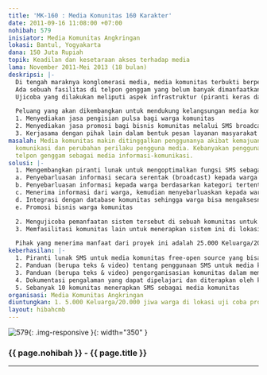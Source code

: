 ```yaml
---
title: 'MK-160 : Media Komunitas 160 Karakter'
date: 2011-09-16 11:08:00 +07:00
nohibah: 579
inisiator: Media Komunitas Angkringan
lokasi: Bantul, Yogyakarta
dana: 150 Juta Rupiah
topik: Keadilan dan kesetaraan akses terhadap media
lama: November 2011-Mei 2013 (18 bulan)
deskripsi: |-
  Di tengah maraknya konglomerasi media, media komunitas terbukti berperan penting bagi komunitas akar rumput. Kebanyakan media komunitas di Indonesia menggunakan teknologi cetak, radio siaran dan sebagian kecil berupa televisi. Media komunitas berteknologi radio dianggap paling efektif karena murah, cepat, dan bisa diakses oleh semua kalangan. Kini teknologi informasi-komunikasi yang murah, cepat, interaktif, dan personal makin dimininati pengguna. Pertukaran informasi secara cepat dilakukan dengan telpon genggam. Tak heran jumlah pengguna telpon genggam melonjak tajam. Menurut Asosiasi Telekomunikasi Seluler Indonesia (ATSI) pada Juli 2010, pengguna telpon genggam di Indonesia sebanyak 180 juta. Jika penduduk Indonesia 230 juta jiwa, artinya 78 persen warganya menggunakan telpon genggam. Perubahan ini mengakibatkan media konvensional -tak terkecuali media komunitas- makin ditinggalkan penggunanya. Karena itu perlu upaya terobosan agar media komunitas tetap eksis di lingkungannya.
  Ada sebuah fasilitas di telpon genggam yang belum banyak dimanfaatkan secara optimal. Teknologi pesan layanan pendek (SMS), umumnya hanya digunakan untuk komunikasi individual. Padahal dengan sedikit inovasi, informasi dalam 160 karakter itu bisa dikelola dan dimanfaatkan sebagai platform multifungsi. Dipadukan dengan piranti lunak khusus, teknologi SMS bisa digunakan sebagai media informasi yang sederhana, mudah, cepat dan murah. Karakter teknologi tersebut sangat cocok untuk dikembangkan dan diterapkan oleh media komunitas. Ujicoba akan dilakukan di Desa Timbulharjo (Bantul, Yogyakarta) yang berpenduduk lebih dari 20 ribu jiwa. Sebelumnya, media komunitas warga Timbulharjo, Angkringan yang berdiri sejak awal tahun 2000 berpengalaman dalam eksperimen dan pengembangan teknologi media tepat guna. Buletin Komunitas, Januari 2000 | Radio Komunitas, Agustus 2000 | Intranet & Internet Komunitas, Oktober 2008. Dokumentasinya bisa dilihat dalam video ini: http://www.youtube.com/watch?v=jjSMieDhQ5I
  Ujicoba yang dilakukan meliputi aspek infrastruktur (piranti keras dan lunak), pengelolaan konten, serta pengorganisasian pengelola dan pengguna. Seluruh proses akan didokumentasikan dan dikemas menjadi panduan berupa teks dan audio-visual. Semua produk, berupa piranti lunak, panduan, dan dokumentasi pengalaman akan dirilis dengan lisensi creative commons dan diunggah ke internet sehingga bebas digunakan oleh siapapun. Secara khusus proyek ini akan memfasilitasi 10 radio komunitas anggota Jaringan Radio Komunitas (JRKI) untuk menerapkan sistem ini di komunitas masing-masing.

  Peluang yang akan dikembangkan untuk mendukung kelangsungan media komunitas ini antara lain:
  1. Menyediakan jasa pengisian pulsa bagi warga komunitas
  2. Menyediakan jasa promosi bagi bisnis komunitas melalui SMS broadcast
  3. Kerjasama dengan pihak lain dalam bentuk pesan layanan masyarakat melalui SMS broadcast
masalah: Media komunitas makin ditinggalkan penggunanya akibat kemajuan teknologi-informasi
  komunikasi dan perubahan perilaku pengguna media. Kebanyakan pengguna media mengandalkan
  telpon genggam sebagai media informasi-komunikasi.
solusi: |-
  1. Mengembangkan piranti lunak untuk mengoptimalkan fungsi SMS sebagai platform media komunitas yang mendukung fungsi:
  a. Penyebarluasan informasi secara serentak (broadcast) kepada warga komunitas
  b. Penyebarluasan informasi kepada warga berdasarkan kategori tertentu (lokasi, jenis kelamin, usia, profesi, minat)
  c. Menerima informasi dari warga, kemudian menyebarluaskan kepada warga lain secara serentak
  d. Integrasi dengan database komunitas sehingga warga bisa mengaksesnya melalui SMS. Misalnya, warga yang butuh donor darah bisa langsung mendapat balasan SMS berisi daftar nama dan alamat pendonor yang sesuai
  e. Promosi bisnis warga komunitas

  2. Mengujicoba pemanfaatan sistem tersebut di sebuah komunitas untuk didokumentasikan, dianalisis, dikemas dan disebarluaskan menjadi pengetahuan baru.
  3. Memfasilitasi komunitas lain untuk menerapkan sistem ini di lokasi masing-masing.

  Pihak yang menerima manfaat dari proyek ini adalah 25.000 Keluarga/20.000 jiwa warga di lokasi uji coba proyek (Desa Timbulharjo, Bantul, Yogyakarta)
keberhasilan: |-
  1. Piranti lunak SMS untuk media komunitas free-open source yang bisa digunakan secara gratis dan bebas.
  2. Panduan (berupa teks & video) tentang penggunaan SMS untuk media komunitas
  3. Panduan (berupa teks & video) pengorganisasian komunitas dalam memanfaatkan aplikasi SMS secara kolektif
  4. Dokumentasi pengalaman yang dapat dipelajari dan diterapkan oleh komunitas lain
  5. Sebanyak 10 komunitas menerapkan SMS sebagai media komunitas
organisasi: Media Komunitas Angkringan
diuntungkan: 1. 5.000 Keluarga/20.000 jiwa warga di lokasi uji coba proyek (Desa Timbulharjo, Bantul, Yogyakarta)
layout: hibahcmb
---
```


![579](/static/img/hibahcmb/579.png){: .img-responsive }{: width="350" }

### {{ page.nohibah }} - {{ page.title }}

---
